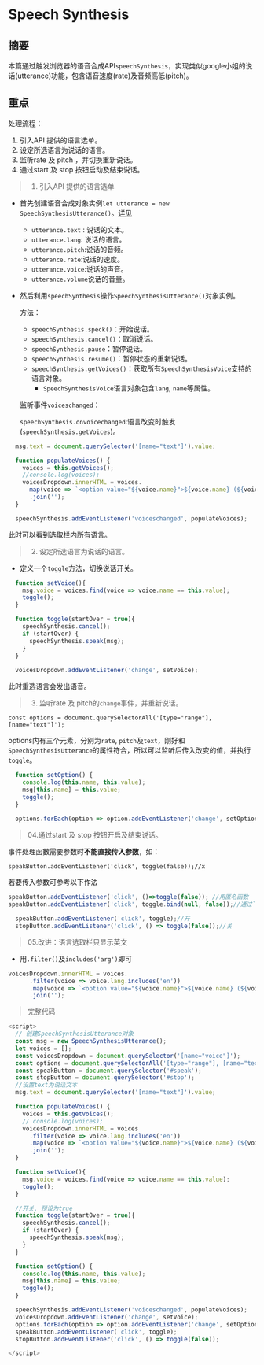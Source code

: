 # Speech Synthesis

## 摘要

本篇通过触发浏览器的语音合成API`speechSynthesis`，实现类似google小姐的说话(utterance)功能，包含语音速度(rate)及音频高低(pitch)。

## 重点
 处理流程：

1. 引入API 提供的语言选单。
2. 设定所选语言为说话的语言。
3. 监听rate 及 pitch ，并切换重新说话。 
4. 通过start 及 stop 按钮启动及结束说话。



>01. 引入API 提供的语言选单

- 首先创建语音合成对象实例`let utterance = new SpeechSynthesisUtterance()`。[详见](https://developer.mozilla.org/zh-TW/docs/Web/API/SpeechSynthesisUtterance)

  - `utterance.text` : 说话的文本。
  - `utterance.lang`: 说话的语言。
  - `utterance.pitch`:说话的音频。
  - `utterance.rate`:说话的速度。
  - `utterance.voice`:说话的声音。
  - `utterance.volume`说话的音量。

- 然后利用`speechSynthesis`操作`SpeechSynthesisUtterance()`对象实例。

  方法：

  - `speechSynthesis.speck()`：开始说话。
  - `speechSynthesis.cancel()`：取消说话。
  - `speechSynthesis.pause`：暂停说话。
  - `speechSynthesis.resume()`：暂停状态的重新说话。
  - `speechSynthesis.getVoices()`：获取所有`SpeechSynthesisVoice`支持的语言对象。
    - `SpeechSynthesisVoice`语言对象包含`lang`, `name`等属性。

  监听事件`voiceschanged`：

  `speechSynthesis.onvoicechanged`:语言改变时触发(`speechSynthesis.getVoices`)。

```javascript
  msg.text = document.querySelector('[name="text"]').value;

  function populateVoices() {
    voices = this.getVoices();
    //console.log(voices);
    voicesDropdown.innerHTML = voices.
      map(voice => `<option value="${voice.name}">${voice.name} (${voice.lang})</option>`)
      .join('');
  }

  speechSynthesis.addEventListener('voiceschanged', populateVoices);
```

此时可以看到选取栏内所有语言。

>02. 设定所选语言为说话的语言。

- 定义一个`toggle`方法，切换说话开关。

```javascript
  function setVoice(){
    msg.voice = voices.find(voice => voice.name == this.value);
    toggle();
  }

  function toggle(startOver = true){
    speechSynthesis.cancel();
    if (startOver) {
      speechSynthesis.speak(msg);
    }
  }
  
  voicesDropdown.addEventListener('change', setVoice);
```

此时重选语言会发出语音。

>03. 监听rate 及 pitch的`change`事件，并重新说话。 

`const options = document.querySelectorAll('[type="range"], [name="text"]');`

options内有三个元素，分别为`rate`, `pitch`及`text`，刚好和`SpeechSynthesisUtterance`的属性符合，所以可以监听后传入改变的值，并执行`toggle`。

```javascript
  function setOption() {
    console.log(this.name, this.value);
    msg[this.name] = this.value;
    toggle();
  }
  
  options.forEach(option => option.addEventListener('change', setOption));
```


>04.通过start 及 stop 按钮开启及结束说话。

事件处理函數需要参数时**不能直接传入参数**，如：

`speakButton.addEventListener('click', toggle(false));//x`

 若要传入参数可参考以下作法

```javascript
speakButton.addEventListener('click', ()=>toggle(false)); //用匿名函数
speakButton.addEventListener('click', toggle.bind(null, false));//通过`.bind()`方法
```



```javascript
  speakButton.addEventListener('click', toggle);//开
  stopButton.addEventListener('click', () => toggle(false));//关
```

>05.改进：语言选取栏只显示英文

- 用`.filter()`及`includes('arg')`即可

```javascript
voicesDropdown.innerHTML = voices.
      .filter(voice => voice.lang.includes('en'))
      .map(voice => `<option value="${voice.name}">${voice.name} (${voice.lang})</option>`)
      .join('');
```

> 完整代码

```javascript
<script>
  // 创建SpeechSynthesisUtterance对象
  const msg = new SpeechSynthesisUtterance();
  let voices = [];
  const voicesDropdown = document.querySelector('[name="voice"]');
  const options = document.querySelectorAll('[type="range"], [name="text"]');
  const speakButton = document.querySelector('#speak');
  const stopButton = document.querySelector('#stop');
  //设置text为说话文本
  msg.text = document.querySelector('[name="text"]').value;

  function populateVoices() {
    voices = this.getVoices();
    // console.log(voices);
    voicesDropdown.innerHTML = voices
      .filter(voice => voice.lang.includes('en'))
      .map(voice => `<option value="${voice.name}">${voice.name} (${voice.lang})</option>`)
      .join('');
  }

  function setVoice(){
    msg.voice = voices.find(voice => voice.name == this.value);
    toggle();
  }

  //开关, 预设为true
  function toggle(startOver = true){
    speechSynthesis.cancel();
    if (startOver) {
      speechSynthesis.speak(msg);
    }
  }

  function setOption() {
    console.log(this.name, this.value);
    msg[this.name] = this.value;
    toggle();
  }

  speechSynthesis.addEventListener('voiceschanged', populateVoices);
  voicesDropdown.addEventListener('change', setVoice);
  options.forEach(option => option.addEventListener('change', setOption));
  speakButton.addEventListener('click', toggle);
  stopButton.addEventListener('click', () => toggle(false));

</script>
```



